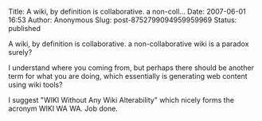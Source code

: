 Title: A wiki, by definition is collaborative. a non-coll...
Date: 2007-06-01 16:53
Author: Anonymous
Slug: post-8752799094959959969
Status: published

A wiki, by definition is collaborative. a non-collaborative wiki is a paradox surely?  
  
I understand where you coming from, but perhaps there should be another term for what you are doing, which essentially is generating web content using wiki tools?  
  
I suggest "WIKI Without Any Wiki Alterability" which nicely forms the acronym WIKI WA WA. Job done.
